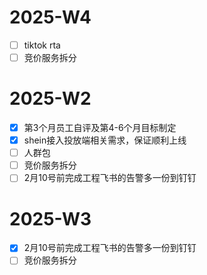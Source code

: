 # 2025-W4
- [ ] tiktok rta 
- [ ] 竞价服务拆分
# 2025-W2
- [x] 第3个月员工自评及第4-6个月目标制定
- [x] shein接入投放端相关需求，保证顺利上线
- [ ] 人群包
- [ ] 竞价服务拆分
- [ ] 2月10号前完成工程飞书的告警多一份到钉钉
# 2025-W3
- [x]  2月10号前完成工程飞书的告警多一份到钉钉
- [ ] 竞价服务拆分